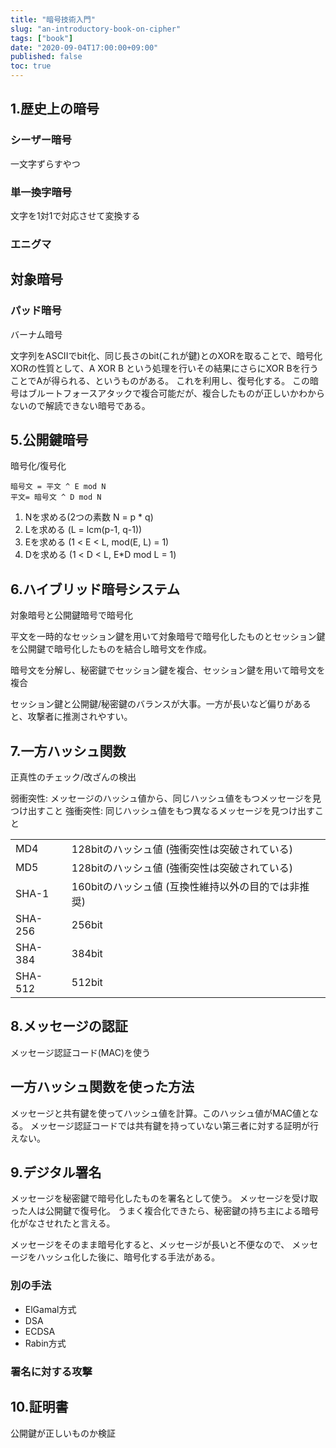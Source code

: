 ```yaml
---
title: "暗号技術入門"
slug: "an-introductory-book-on-cipher"
tags: ["book"]
date: "2020-09-04T17:00:00+09:00"
published: false
toc: true
---
```


## 1.歴史上の暗号
### シーザー暗号
一文字ずらすやつ

### 単一換字暗号
文字を1対1で対応させて変換する

### エニグマ

## 対象暗号
### パッド暗号
バーナム暗号

文字列をASCIIでbit化、同じ長さのbit(これが鍵)とのXORを取ることで、暗号化
XORの性質として、A XOR B という処理を行いその結果にさらにXOR Bを行うことでAが得られる、というものがある。
これを利用し、復号化する。
この暗号はブルートフォースアタックで複合可能だが、複合したものが正しいかわからないので解読できない暗号である。




## 5.公開鍵暗号
暗号化/復号化

```
暗号文 = 平文 ^ E mod N
平文= 暗号文 ^ D mod N
```

1. Nを求める(2つの素数 N = p * q)
2. Lを求める (L = lcm(p-1, q-1))
3. Eを求める (1 < E < L, mod(E, L) = 1)
4. Dを求める (1 < D < L, E*D mod L = 1)

## 6.ハイブリッド暗号システム
対象暗号と公開鍵暗号で暗号化

平文を一時的なセッション鍵を用いて対象暗号で暗号化したものとセッション鍵を公開鍵で暗号化したものを結合し暗号文を作成。

暗号文を分解し、秘密鍵でセッション鍵を複合、セッション鍵を用いて暗号文を複合

セッション鍵と公開鍵/秘密鍵のバランスが大事。一方が長いなど偏りがあると、攻撃者に推測されやすい。

## 7.一方ハッシュ関数
正真性のチェック/改ざんの検出

弱衝突性: メッセージのハッシュ値から、同じハッシュ値をもつメッセージを見つけ出すこと
強衝突性: 同じハッシュ値をもつ異なるメッセージを見つけ出すこと

|||
| --- | --- |
| MD4 | 128bitのハッシュ値 (強衝突性は突破されている) |
| MD5 | 128bitのハッシュ値 (強衝突性は突破されている) |
| SHA-1 | 160bitのハッシュ値 (互換性維持以外の目的では非推奨)|
| SHA-256 | 256bit |
| SHA-384 | 384bit |
| SHA-512 | 512bit |


## 8.メッセージの認証
メッセージ認証コード(MAC)を使う

## 一方ハッシュ関数を使った方法
メッセージと共有鍵を使ってハッシュ値を計算。このハッシュ値がMAC値となる。
メッセージ認証コードでは共有鍵を持っていない第三者に対する証明が行えない。

## 9.デジタル署名
メッセージを秘密鍵で暗号化したものを署名として使う。
メッセージを受け取った人は公開鍵で復号化。
うまく複合化できたら、秘密鍵の持ち主による暗号化がなさせれたと言える。

メッセージをそのまま暗号化すると、メッセージが長いと不便なので、
メッセージをハッシュ化した後に、暗号化する手法がある。

### 別の手法
- ElGamal方式
- DSA
- ECDSA
- Rabin方式

### 署名に対する攻撃

## 10.証明書
公開鍵が正しいものか検証

